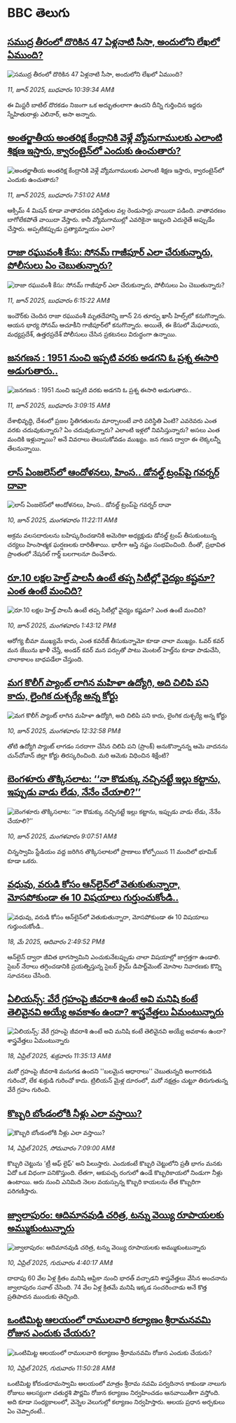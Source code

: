 # BBC తెలుగు## [సముద్ర తీరంలో దొరికిన 47 ఏళ్లనాటి సీసా, అందులోని లేఖలో ఏముంది?](https://www.bbc.com/telugu/articles/c9wg49q54e2o?at_campaign=githubrss)![సముద్ర తీరంలో దొరికిన 47 ఏళ్లనాటి సీసా, అందులోని లేఖలో ఏముంది?](https://ichef.bbci.co.uk/ace/standard/240/cpsprodpb/d7b7/live/283b3550-46b1-11f0-bbaa-4bc03e0665b7.jpg)_11, జూన్ 2025, బుధవారం 10:39:34 AMకి_ఈ మిస్టరీ బాటిల్ దొరకడం నిజంగా ఒక అద్భుతంలాగా ఉందని దీన్ని గుర్తించిన ఇద్దరు స్నేహితురాళ్లు ఎలినార్, అసా అన్నారు.## [అంతర్జాతీయ అంతరిక్ష కేంద్రానికి వెళ్లే  వ్యోమగాములకు ఎలాంటి శిక్షణ ఇస్తారు, క్వారంటైన్‌లో ఎందుకు ఉంచుతారు?](https://www.bbc.com/telugu/articles/cvgdyy4v9vpo?at_campaign=githubrss)![అంతర్జాతీయ అంతరిక్ష కేంద్రానికి వెళ్లే  వ్యోమగాములకు ఎలాంటి శిక్షణ ఇస్తారు, క్వారంటైన్‌లో ఎందుకు ఉంచుతారు?](https://ichef.bbci.co.uk/ace/standard/240/cpsprodpb/1247/live/e4bcbfb0-4692-11f0-bbc5-cd6840bd40cf.jpg)_11, జూన్ 2025, బుధవారం 7:51:02 AMకి_ఆక్సిమ్ 4 మిషన్ కూడా వాతావరణ పరిస్థితుల వల్ల రెండుసార్లు వాయిదా పడింది. వాతావరణం బాగోలేకపోతే వాయిదా వేస్తారు. కానీ వ్యోమగాముల్లో ఎవరికైనా ఇబ్బంది ఎదురైతే అప్పుడేం చేస్తారు. అప్పటికప్పుడు ప్రత్యామ్నాయం ఎలా?## [రాజా రఘువంశీ కేసు: సోనమ్ గాజీపూర్ ఎలా చేరుకున్నారు, పోలీసులు ఏం చెబుతున్నారు? ](https://www.bbc.com/telugu/articles/c5yg7jjk2p4o?at_campaign=githubrss)![రాజా రఘువంశీ కేసు: సోనమ్ గాజీపూర్ ఎలా చేరుకున్నారు, పోలీసులు ఏం చెబుతున్నారు? ](https://ichef.bbci.co.uk/ace/standard/240/cpsprodpb/4bb1/live/15de9d90-460f-11f0-9471-e380f647874e.jpg)_11, జూన్ 2025, బుధవారం 6:15:22 AMకి_ఇందౌర్‌కు చెందిన రాజా రఘువంశీ మృతదేహాన్ని జూన్ 2న తూర్పు ఖాసీ హిల్స్‌లో కనుగొన్నారు. ఆయన భార్య సోనమ్ ఆచూకీని గాజీపూర్‌లో కనుగొన్నారు. అయితే, ఈ కేసులో మేఘాలయ, మధ్యప్రదేశ్, ఉత్తరప్రదేశ్ పోలీసులు చేసిన ప్రకటనలు విరుద్ధంగా ఉన్నాయి.## [జనగణన : 1951 నుంచి ఇప్పటి వరకు అడగని ఓ ప్రశ్న ఈసారి అడుగుతారు.. ](https://www.bbc.com/telugu/articles/cx27zn5lgpxo?at_campaign=githubrss)![జనగణన : 1951 నుంచి ఇప్పటి వరకు అడగని ఓ ప్రశ్న ఈసారి అడుగుతారు.. ](https://ichef.bbci.co.uk/ace/standard/240/cpsprodpb/6402/live/9fbf0910-45f0-11f0-b6e6-4ddb91039da1.jpg)_11, జూన్ 2025, బుధవారం 3:09:15 AMకి_దేశాభివృద్ధి, దేశంలో ప్రజల స్థితిగతులను మార్చాలంటే వారి పరిస్థితి ఏంటి? ఎవరెవరు ఎంత వరకు చదువుకున్నారు? ఏం చదువుకున్నారు? ఎలాంటి ఇళ్లలో నివసిస్తున్నారు? అసలు ఎంత మందికి ఇళ్లున్నాయి? అనే వివరాలు తెలుసుకోవడం ముఖ్యం. జన గణన ద్వారా ఈ లెక్కలన్నీ తేలనున్నాయి.## [లాస్ ఏంజలెస్‌లో ఆందోళనలు, హింస.. డోనల్డ్ ట్రంప్‌పై గవర్నర్ దావా](https://www.bbc.com/telugu/articles/cjwq56p44x9o?at_campaign=githubrss)![లాస్ ఏంజలెస్‌లో ఆందోళనలు, హింస.. డోనల్డ్ ట్రంప్‌పై గవర్నర్ దావా](https://ichef.bbci.co.uk/ace/standard/240/cpsprodpb/eed5/live/e23a1510-45e5-11f0-b6e6-4ddb91039da1.jpg)_10, జూన్ 2025, మంగళవారం 11:22:11 AMకి_అక్రమ వలసదారులను బహిష్కరించడానికి అమెరికా అధ్యక్షుడు డోనల్డ్ ట్రంప్ తీసుకుంటున్న చర్యలు హింసాత్మక ఘర్షణలకు దారితీశాయి. భారీగా ఆస్తి నష్టం సంభవించింది. దీంతో, ప్రభావిత ప్రాంతంలో నేషనల్ గార్డ్ బలగాలనూ దించేశారు.## [రూ.10 లక్షల హెల్త్‌ పాలసీ ఉంటే తప్ప సిటీల్లో వైద్యం కష్టమా? ఎంత ఉంటే మంచిది?](https://www.bbc.com/telugu/articles/cp3n0qpqxewo?at_campaign=githubrss)![రూ.10 లక్షల హెల్త్‌ పాలసీ ఉంటే తప్ప సిటీల్లో వైద్యం కష్టమా? ఎంత ఉంటే మంచిది?](https://ichef.bbci.co.uk/ace/standard/240/cpsprodpb/54a0/live/aa2e6770-45f4-11f0-b6e6-4ddb91039da1.jpg)_10, జూన్ 2025, మంగళవారం 1:43:12 PMకి_ఆరోగ్య బీమా ముఖ్యమే కాదు, ఎంత కవరేజ్‌ తీసుకున్నామో కూడా చాలా ముఖ్యం. ఓవర్‌ కవర్ మన జేబును ఖాళీ చేస్తే, అండర్‌ కవర్‌ మన పర్సుతో పాటు మెంటల్‌ హెల్త్‌ను కూడా పాడుచేసి, చాలాకాలం బాధపడేలా చేస్తుంది.## [మగ కొలీగ్ ప్యాంట్ లాగిన మహిళా ఉద్యోగి, అది చిలిపి పని కాదు, లైంగిక దుశ్చర్యే అన్న కోర్టు](https://www.bbc.com/telugu/articles/c8re6v35lnyo?at_campaign=githubrss)![మగ కొలీగ్ ప్యాంట్ లాగిన మహిళా ఉద్యోగి, అది చిలిపి పని కాదు, లైంగిక దుశ్చర్యే అన్న కోర్టు](https://ichef.bbci.co.uk/ace/standard/240/cpsprodpb/d67c/live/ef406dd0-45f0-11f0-b439-cf6fd1574621.jpg)_10, జూన్ 2025, మంగళవారం 12:32:58 PMకి_తోటి ఉద్యోగి ప్యాంట్ లాగడం సరదాగా చేసిన చిలిపి పని (ప్రాంక్) అనుకొన్నానన్న ఆమె వాదనను చున్‌చోవాన్ జిల్లా కోర్టు తిరస్కరించింది. మరి ఆమెకు విధించిన శిక్షేంటి?## [బెంగళూరు తొక్కిసలాట: ‘‘నా కొడుక్కు నచ్చినట్టే ఇల్లు కట్టాను, ఇప్పుడు వాడు లేడు, నేనేం చేయాలి?’’](https://www.bbc.com/telugu/articles/cg5v9z0q6d6o?at_campaign=githubrss)![బెంగళూరు తొక్కిసలాట: ‘‘నా కొడుక్కు నచ్చినట్టే ఇల్లు కట్టాను, ఇప్పుడు వాడు లేడు, నేనేం చేయాలి?’’](https://ichef.bbci.co.uk/ace/standard/240/cpsprodpb/9c60/live/9fb78aa0-45d2-11f0-bace-e1270fc31f5e.jpg)_10, జూన్ 2025, మంగళవారం 9:07:51 AMకి_చిన్నస్వామి స్టేడియం వద్ద జరిగిన తొక్కిసలాటలో ప్రాణాలు కోల్పోయిన 11 మందిలో భూమిక్ కూడా ఒకరు.## [వధువు, వరుడి కోసం ఆన్‌లైన్‌లో వెతుకుతున్నారా, మోసపోకుండా ఈ 10 విషయాలు గుర్తుంచుకోండి..](https://www.bbc.com/telugu/articles/c5yrny82136o?at_campaign=githubrss)![వధువు, వరుడి కోసం ఆన్‌లైన్‌లో వెతుకుతున్నారా, మోసపోకుండా ఈ 10 విషయాలు గుర్తుంచుకోండి..](https://ichef.bbci.co.uk/ace/standard/240/cpsprodpb/74cc/live/3f04f8a0-28fe-11f0-8c66-ebf25fc2cfef.jpg)_18, మే 2025, ఆదివారం 2:49:52 PMకి_ఆన్‌లైన్ ద్వారా జీవిత భాగస్వామిని ఎంచుకునేటప్పుడు చాలా విషయాల్లో జాగ్రత్తగా ఉండాలి. సైబర్ నేరాలు తగ్గించడానికి ప్రయత్నిస్తున్న సైబర్ క్రైమ్ డిపార్ట్‌మెంట్ మోసాల నివారణకు కొన్ని సూచనలు చేసింది.## [ఏలియన్స్: వేరే గ్రహంపై జీవరాశి ఉంటే అవి మనిషి కంటే తెలివైనవి అయ్యే అవకాశం ఉందా? శాస్త్రవేత్తలు ఏమంటున్నారు](https://www.bbc.com/telugu/articles/cn7xelz1r85o?at_campaign=githubrss)![ఏలియన్స్: వేరే గ్రహంపై జీవరాశి ఉంటే అవి మనిషి కంటే తెలివైనవి అయ్యే అవకాశం ఉందా? శాస్త్రవేత్తలు ఏమంటున్నారు](https://ichef.bbci.co.uk/ace/standard/240/cpsprodpb/b07b/live/a29a56f0-1b9b-11f0-a455-cf1d5f751d2f.png)_18, ఏప్రిల్ 2025, శుక్రవారం 11:35:13 AMకి_మరో గ్రహంపై జీవరాశి మనుగడ ఉందని ''బలమైన ఆధారాలు'' చెబుతున్నది అంగారకుడి గురించో, లేక శుక్రుడి గురించో కాదు. ట్రిలియన్ మైళ్ల దూరంలో, మరో నక్షత్రం చుట్టూ తిరుగుతున్న వేరే గ్రహం గురించి.## [కొబ్బరి బోండంలోకి నీళ్లు ఎలా వస్తాయి?](https://www.bbc.com/telugu/articles/czjn4mzxxy8o?at_campaign=githubrss)![కొబ్బరి బోండంలోకి నీళ్లు ఎలా వస్తాయి?](https://ichef.bbci.co.uk/ace/standard/240/cpsprodpb/46c5/live/684a55e0-18fd-11f0-8b11-7756b7b808cc.jpg)_14, ఏప్రిల్ 2025, సోమవారం 7:09:00 AMకి_కొబ్బరి చెట్టును 'ట్రీ ఆఫ్ లైఫ్' అని పిలుస్తారు. ఎందుకంటే కొబ్బరి చెట్టులోని ప్రతీ భాగం మనకు ఏదో ఒక విధంగా పనికొస్తుంది. లేతగా, ఆకుపచ్చ రంగులో ఉండే కొబ్బరికాయలో నిండుగా నీళ్లు ఉంటాయి. ఆరు నుంచి ఎనిమిది నెలల వయస్సున్న కొబ్బరి కాయలను లేత కొబ్బరిగా పరిగణిస్తారు.## [జ్వాలాపురం: ఆదిమానవుడి చరిత్ర, టన్ను వెయ్యి రూపాయలకు అమ్ముకుంటున్నారు ](https://www.bbc.com/telugu/articles/creqqnwdd5qo?at_campaign=githubrss)![జ్వాలాపురం: ఆదిమానవుడి చరిత్ర, టన్ను వెయ్యి రూపాయలకు అమ్ముకుంటున్నారు ](https://ichef.bbci.co.uk/ace/standard/240/cpsprodpb/765e/live/b472e2d0-15b4-11f0-842b-a7355694993d.jpg)_10, ఏప్రిల్ 2025, గురువారం 4:40:17 AMకి_దాదాపు 60 వేల ఏళ్ల క్రితం మనిషి ఆఫ్రికా నుంచి భారత్ వచ్చాడని శాస్త్రవేత్తలు వేసిన అంచనాను జ్వాలాపురం సవాల్ చేసింది. 74 వేల ఏళ్ల క్రితమే మనిషి ఇక్కడ సంచరించాడు అనే కొత్త ప్రతిపాదన ముందుకు తెచ్చింది.## [ఒంటిమిట్ట ఆలయంలో రాములవారి కల్యాణం శ్రీరామనవమి రోజున ఎందుకు చేయరు?](https://www.bbc.com/telugu/articles/ce822j5e465o?at_campaign=githubrss)![ఒంటిమిట్ట ఆలయంలో రాములవారి కల్యాణం శ్రీరామనవమి రోజున ఎందుకు చేయరు?](https://ichef.bbci.co.uk/ace/standard/240/cpsprodpb/fed5/live/25534d40-1601-11f0-b58a-6113af226972.jpg)_10, ఏప్రిల్ 2025, గురువారం 11:50:28 AMకి_ఒంటిమిట్ట కోదండరామస్వామి ఆలయంలో మాత్రం శ్రీరామ నవమి పర్వదినాన కాకుండా నాలుగు రోజులు ఆలస్యంగా చతుర్దశి పౌర్ణమి రోజున కల్యాణం నిర్వహించడం ఆనవాయితీగా వస్తోంది. అది కూడా సంధ్యకాలంలో, వెన్నెల వెలుగుల్లో కల్యాణం నిర్వహిస్తారు. ఆలయ ప్రధాన అర్చకులు ఏం చెప్పారంటే..
